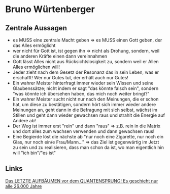 # Bruno Würtenberger

## Zentrale Aussagen
* es MUSS eine zentrale Macht geben => es MUSS einen Gott geben, der das Alles ermöglicht
* wer nicht für Gott ist, ist gegen ihn => nicht als Drohung, sondern, weil die anderen Kräfte einen dann vereinnahmen
* Gott lässt Alles nicht aus Rücksichtslosigkeit zu, sondern weil er Allen Alles ermöglichen will!
* Jeder zieht nach dem Gesetz der Resonanz das in sein Leben, was er erschafft! Wer nur Gutes tut, der erhält auch nur Gutes!
* Ein wahrer Meister hinterfragt immer wieder sein Wissen und seine Glaubenssätze; nicht indem er sagt "das könnte falsch sein", sondern "was könnte ich übersehen haben, das mich noch weiter bringt?"
* Ein wahrer Meister sucht nicht nur nach den Meinungen, die er schon hat, um diese zu bestätigen, sondern hört sich immer wieder andere Meinungen an, geht dann in die Befragung mit sich selbst, wächst im Stillen und geht dann wieder gewachsen raus und strahlt die Energie auf Andere ab!
* Der Weg ist immer erst "rein" und dann "raus" => z.B. rein in die Matrix und dort alles zum wachsen verwenden und dann gewachsen raus!
* Eine Begierde löst die nächste ab "nur noch eine Zigarette, nur noch ein Glas, nur noch ein/e Frau/Mann..." => das Ziel ist gegenwärtig im Jetzt zu sein und zu realisieren, dass man schon da ist, wo man eigentlich hin will "ich bin"/"es ist"

## Links
[Das LETZTE AUFBÄUMEN vor dem QUANTENSPRUNG! Es geschieht nur alle 26.000 Jahre](https://youtu.be/CFEPwLaBydI?si=cb9g1q86lmoSXHr4)